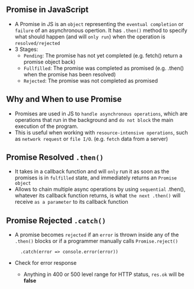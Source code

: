 ## Promise in JavaScript
- A Promise in JS is an `object` representing the `eventual completion` or `failure` of an asynchronous opertion. It has `.then()` method to specify what should happen (and will `only run`) when the operation is `resolved/rejected`
- 3 Stages:
    - `Pending`: The promise has not yet completed (e.g. fetch() return a promise object back)
    - `Fullfilled`: The promise was completed as promised (e.g. .then() when the promise has been resolved)
    - `Rejected`: The promise was not completed as promised

## Why and When to use Promise
- Promises are used in JS to `handle asynchronous operations`, which are operations that run in the background and `do not block` the main execution of the program. 
- This is useful when working with `resource-intensive operations`, such as `network request` or `file I/O`. (e.g. `fetch` data from a server)


## Promise Resolved `.then()`
- It takes in a callback function and will `only` run it as soon as the promises is in `fulfilled` state, and immediately returns an `Promise object`
- Allows to chain multiple async operations by using `sequential` .then(), whatever its callback function returns, is what `the next .then()` will receive `as a parameter` to its callback function

## Promise Rejected `.catch()`
- A promise becomes `rejected` if an `error` is thrown inside any of the `.then()` blocks or if a programmer manually calls `Promise.reject()`

        .catch(error => console.error(error))

- Check for error response
    - Anything in 400 or 500 level range for HTTP status, `res.ok` will be **false**
